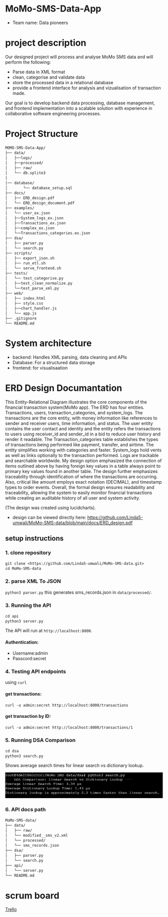 # MoMo-SMS-Data-App

- Team name: Data pioneers
# project description
  Our designed project will process and analyse MoMo SMS data and will perform the following:

  - Parse data in XML format
  - clean, categorise and validate data
  - store the processed data in a relational database
  - provide a frontend interface for analysis and vizualisation of transaction made.

Our goal is to develop backend data processing, database management, and frontend implementation into a scalable solution with experience in collaborative software engineering processes.

# Project Structure

```
MOMO-SMS-Data-App/
├── data/
│   ├──logs/
│   ├──processed/
│   ├── raw/
│   └── db.splite3
|
|── database/
│       └── database_setup.sql
├── docs/
│   ├── ERD_design.pdf
│   └── ERD_design_document.pdf
├── examples/
│   └── user_ex.json
│   ├──System_logs_ex.json
│   ├──Transactions_ex.json
│   ├──complex_ex.json
│   └──Transactions_categories.ex.json
├── dsa/
│   ├── parser.py
│   └── search.py
├── scripts/
│   ├── export_json.sh
│   ├── run_etl.sh
│   └── serve_frontend.sh
├── tests/
│   └── test_categorise.py
│   ├──test_clean_normalize.py
│   └──test_parse_xml.py
├── web/
│   ├── index.html
│   ├── style.css
│   ├──chart_handler.js
│   └── app.js
├── .gitignore
└── README.md
```

# System architecture
  - backend: Handles XML parsing, data cleaning and APIs
  - Database: For a structured data storage
  - frontend: for visualisaation

# ERD Design Documantation
This Entity-Relational Diagram illustrates the core components of the financial transaction system(MoMo app). The ERD has four entities. Transactions, users, transaction_categories, and system_logs. The transactions are the core entity, with money information like references to sender and receiver users, time information, and status. The user entity contains the user contact and identity and the entity refers the transactions to users using receiver_id and sender_id in a bid to reduce user history and render it readable. The Transaction_categories table establishes the types of transactions being performed like payment, transfer, and airtime. The entity simplifies working with categories and faster. System_logs hold vents as well as links optionally to the transaction performed. Logs are trackable and searchable worldwide.
My design option emphasized the connection of items outlined above by having foreign key values in a table always point to primary key values found in another table. The design further emphasizes traceability through identification of where the transactions are occurring.
Also, critical like amount employs exact notation (DECIMAL), and timestamp types to order events. Overall, the formal design ensures readability and traceability, allowing the system to easily monitor financial transactions while creating an auditable history of all user and system activity.

(The design was created using lucidcharts).

- design can be viewed directly here: https://github.com/Linda5-umwali/MoMo-SMS-data/blob/main/docs/ERD_design.pdf

## setup instructions 
### 1. clone repository
```
git clone <https://github.com/Linda5-umwali/MoMo-SMS-data.git>
cd MoMo-SMS-data
```
### 2. parse XML To JSON 
`python3 parser.py` 
this generates sms_records.json in `data/processed/`.

### 3. Running the API
```
cd api
python3 server.py
```
The API will run at `http://localhost:8000`.
#### Authentication:
- Username:admin
- Passcord:secret

### 4. Testing API endpoints
using `curl`
#### get transactions:
```
curl -u admin:secret http://localhost:8000/transactions

```
#### get transaction by ID:
```
curl -u admin:secret http://localhost:8000/transactions/1

```

### 5. Running DSA Comparison
```
cd dsa
python3 search.py
```
Shows average search times for linear search vs dictionary lookup.

![Alt text](https://github.com/Linda5-umwali/MoMo-SMS-data/blob/main/screenshots/comparison.png)

### 6. API docs path
```
MoMo-SMS-data/
├── data/
│   ├── raw/
│   └── modified__sms_v2.xml
│   └── processed/
│   └── sms_records.json
├── dsa/
│   ├── parser.py
│   └── search.py
├── api/ 
│   └── server.py
└── README.md

```

# scrum board
[Trello](https://trello.com/b/Z3e9SIRX/project-1)
